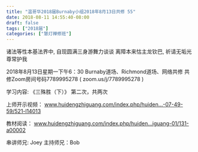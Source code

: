 ```yaml
---
title: "温哥华2018届Burnaby小组2018年8月13日共修 55"
date: 2018-08-11 14:55:40-08:00
draft: false
tags: ["2018届"]
categories: ["慧灯禅修班"]
---
```

诸法等性本基法界中, 自现圆满三身游舞力谈谈
离障本来怙主龙钦巴, 祈请无垢光尊常护我

2018年8月13日星期一下午6：30
Burnaby道场、Richmond道场、网络共修
共修Zoom房间号码7789995278 ( zoom.us/j/7789995278 )

学习内容: 《三殊胜（下）》
第二次，共两次

上师开示视频：
www.huidengzhiguang.com/index.php/huiden...-07-49-59/521-l14013 

教材阅读：
www.huidengzhiguang.com/index.php/huiden...iguang-01/131-a00002 

串讲师兄: Joey
主持师兄：Bob
